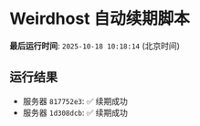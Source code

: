 # Weirdhost 自动续期脚本

**最后运行时间**: `2025-10-18 10:18:14` (北京时间)

## 运行结果

- 服务器 `817752e3`: ✅ 续期成功
- 服务器 `1d308dcb`: ✅ 续期成功
